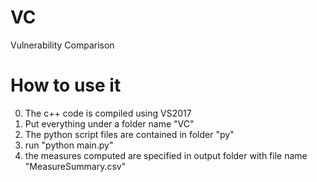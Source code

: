 # VC
Vulnerability Comparison


# How to use it 
0. The c++ code is compiled using VS2017
1. Put everything under a folder name "VC"
2. The python script files are contained in folder "py" 
3. run "python main.py"
4. the measures computed are specified in output folder with file name "MeasureSummary.csv"
